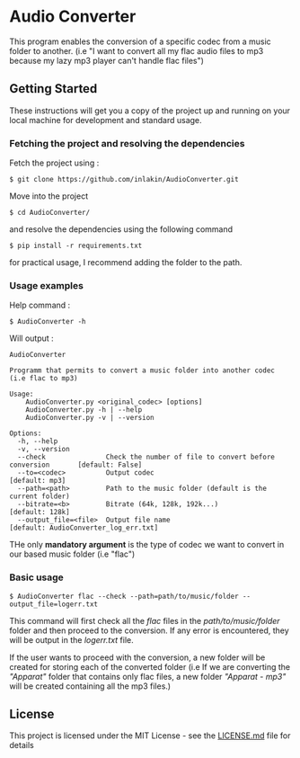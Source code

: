 # Audio Converter

This program enables the conversion of a specific codec from a music folder to another. (i.e "I want to convert all my flac audio files to mp3 because my lazy mp3 player can't handle flac files")

## Getting Started

These instructions will get you a copy of the project up and running on your local machine for development and standard usage.


### Fetching the project and resolving the dependencies

Fetch the project using :

```
$ git clone https://github.com/inlakin/AudioConverter.git
```

Move into the project

```
$ cd AudioConverter/
```

and resolve the dependencies using the following command

```
$ pip install -r requirements.txt
```


for practical usage, I recommend adding the folder to the path. 


### Usage examples

Help command :

```
$ AudioConverter -h 
```

Will output :

```
AudioConverter 

Programm that permits to convert a music folder into another codec (i.e flac to mp3)
 
Usage:
    AudioConverter.py <original_codec> [options]
    AudioConverter.py -h | --help
    AudioConverter.py -v | --version
 
Options:
  -h, --help      
  -v, --version      
  --check               Check the number of file to convert before conversion       [default: False]
  --to=<codec>          Output codec                                                [default: mp3]
  --path=<path>         Path to the music folder (default is the current folder)
  --bitrate=<b>         Bitrate (64k, 128k, 192k...)                                [default: 128k]
  --output_file=<file>  Output file name                                            [default: AudioConverter_log_err.txt]
```

THe only **mandatory argument** is the type of codec we want to convert in our based music folder (i.e "flac")

### Basic usage 

```
$ AudioConverter flac --check --path=path/to/music/folder --output_file=logerr.txt
```

This command will first check all the *flac* files in the *path/to/music/folder* folder and then proceed to the conversion. If any error is encountered, they will be output in the *logerr.txt* file.

If the user wants to proceed with the conversion, a new folder will be created for storing each of the converted folder (i.e If we are converting the *"Apparat"* folder that contains only flac files, a new folder *"Apparat - mp3"* will be created containing all the mp3 files.)

## License

This project is licensed under the MIT License - see the [LICENSE.md](https://github.com/inlakin/AudioConverter/LICENSE.md) file for details



